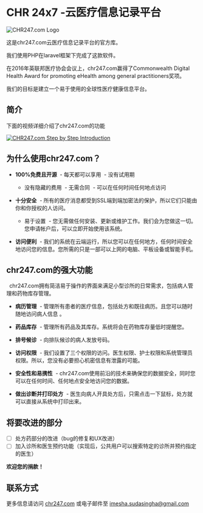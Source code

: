# CHR 24x7 -云医疗信息记录平台

![CHR247.com Logo](https://chr247.com/logo.png "CHR247.com Logo")

这是chr247.com云医疗信息记录平台的官方库。

我们使用PHP在laravel框架下完成了这款软件。

在2016年英联邦医疗协会会议上，chr247.com赢得了Commonwealth Digital Health Award for promoting eHealth among general practitioners奖项。

我们的目标是建立一个易于使用的全球性医疗健康信息平台。

## 简介

下面的视频详细介绍了chr247.com的功能

[![CHR247.com Step by Step Introduction](http://img.youtube.com/vi/02_pjKzW0cY/0.jpg)](http://www.youtube.com/watch?v=02_pjKzW0cY "CHR247.com Step by Step Introduction")

## 为什么使用chr247.com？

- **100%免费且开源**
  - 每天都可以享用
  - 没有试用期
  - 没有隐藏的费用
  - 无需合同
  - 可以在任何时间任何地点访问
 
- **十分安全**
  - 所有的医疗消息都受到SSL端到端加密法的保护，所以它们只能由你和你授权的人访问。
  - 易于设置
  - 您无需做任何安装、更新或维护工作。我们会为您做这一切。您申请帐户后，可以立即开始使用该系统。

- **访问便利**
  - 我们的系统在云端运行，所以您可以在任何地方，任何时间安全地访问您的信息。您所需的只是一部可以上网的电脑、平板设备或智能手机。 
  
## chr247.com的强大功能
  
  chr247.com拥有简洁易于操作的界面来满足小型诊所的日常需求，包括病人管理和药物库存管理。
  
- **病历管理**
  - 管理所有患者的医疗信息，包括处方和既往病历。且您可以随时随地访问病人信息 。

- **药品库存**
  - 管理所有药品及其库存。系统将会在药物库存量低时提醒您。

- **排号候诊**
  - 向排队候诊的病人发放号码。

- **访问权限**
  - 我们设置了三个权限的访问。医生权限、护士权限和系统管理员权限。所以，您没有必要担心机密信息有泄露的可能。

- **安全性和易携性**
  - chr247.com使用前沿的技术来确保您的数据安全，同时您可以在任何时间、任何地点安全地访问您的数据。

- **做出诊断并打印处方**
  - 医生向病人开具处方后，只需点击一下鼠标，处方就可以直接从系统中打印出来。
  
## 将要改进的部分

- [ ] 处方药部分的改进（bug的修复和UX改进）
- [ ] 加入诊所和医生预约功能（实现后，公共用户可以搜索特定的诊所并预约指定的医生）

**欢迎您的捐款！**
  
## 联系方式
  更多信息请访问 [chr247.com](https://chr247.com/) 或电子邮件至 [imesha.sudasingha@gmail.com](mailto:imesha.sudasingha@gmail.com)
